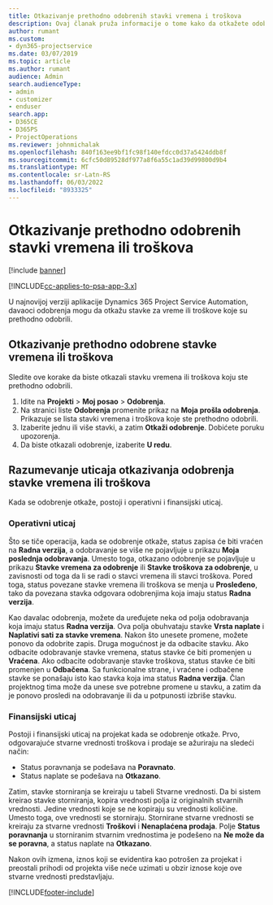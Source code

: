 ```yaml
---
title: Otkazivanje prethodno odobrenih stavki vremena i troškova
description: Ovaj članak pruža informacije o tome kako da otkažete odobreno vreme projekta i transakciju troškova.
author: rumant
ms.custom:
- dyn365-projectservice
ms.date: 03/07/2019
ms.topic: article
ms.author: rumant
audience: Admin
search.audienceType:
- admin
- customizer
- enduser
search.app:
- D365CE
- D365PS
- ProjectOperations
ms.reviewer: johnmichalak
ms.openlocfilehash: 840f163ee9bf1fc98f140efdcc0d37a5424ddb8f
ms.sourcegitcommit: 6cfc50d89528df977a8f6a55c1ad39d99800d9b4
ms.translationtype: MT
ms.contentlocale: sr-Latn-RS
ms.lasthandoff: 06/03/2022
ms.locfileid: "8933325"
---
```

# <a name="cancel-previously-approved-time-or-expense-entries"></a>Otkazivanje prethodno odobrenih stavki vremena ili troškova

[!include [banner](../includes/psa-now-project-operations.md)]

[!INCLUDE[cc-applies-to-psa-app-3.x](../includes/cc-applies-to-psa-app-3x.md)]

U najnovijoj verziji aplikacije Dynamics 365 Project Service Automation, davaoci odobrenja mogu da otkažu stavke za vreme ili troškove koje su prethodno odobrili.

## <a name="cancel-a-previously-approved-time-or-expense-entry"></a>Otkazivanje prethodno odobrene stavke vremena ili troškova

Sledite ove korake da biste otkazali stavku vremena ili troškova koju ste prethodno odobrili.

1. Idite na **Projekti** \> **Moj posao** \> **Odobrenja**.
2. Na stranici liste **Odobrenja** promenite prikaz na **Moja prošla odobrenja**. Prikazuje se lista stavki vremena i troškova koje ste prethodno odobrili.
3. Izaberite jednu ili više stavki, a zatim **Otkaži odobrenje**. Dobićete poruku upozorenja.
4. Da biste otkazali odobrenje, izaberite **U redu**.

## <a name="understand-the-impact-of-canceling-a-time-or-expense-entry-approval"></a>Razumevanje uticaja otkazivanja odobrenja stavke vremena ili troškova

Kada se odobrenje otkaže, postoji i operativni i finansijski uticaj.

### <a name="operational-impact"></a>Operativni uticaj

Što se tiče operacija, kada se odobrenje otkaže, status zapisa će biti vraćen na **Radna verzija**, a odobravanje se više ne pojavljuje u prikazu **Moja poslednja odobravanja**. Umesto toga, otkazano odobrenje se pojavljuje u prikazu **Stavke vremena za odobrenje** ili **Stavke troškova za odobrenje**, u zavisnosti od toga da li se radi o stavci vremena ili stavci troškova. Pored toga, status povezane stavke vremena ili troškova se menja u **Prosleđeno**, tako da povezana stavka odgovara odobrenjima koja imaju status **Radna verzija**.

Kao davalac odobrenja, možete da uređujete neka od polja odobravanja koja imaju status **Radna verzija**. Ova polja obuhvataju stavke **Vrsta naplate** i **Naplativi sati za stavke vremena**. Nakon što unesete promene, možete ponovo da odobrite zapis. Druga mogućnost je da odbacite stavku. Ako odbacite odobravanje stavke vremena, status stavke će biti promenjen u **Vraćena**. Ako odbacite odobravanje stavke troškova, status stavke će biti promenjen u **Odbačena**. Sa funkcionalne strane, i vraćene i odbačene stavke se ponašaju isto kao stavka koja ima status **Radna verzija**. Član projektnog tima može da unese sve potrebne promene u stavku, a zatim da je ponovo prosledi na odobravanje ili da u potpunosti izbriše stavku.

### <a name="financial-impact"></a>Finansijski uticaj

Postoji i finansijski uticaj na projekat kada se odobrenje otkaže. Prvo, odgovarajuće stvarne vrednosti troškova i prodaje se ažuriraju na sledeći način:

- Status poravnanja se podešava na **Poravnato**.
- Status naplate se podešava na **Otkazano**.

Zatim, stavke storniranja se kreiraju u tabeli Stvarne vrednosti. Da bi sistem kreirao stavke storniranja, kopira vrednosti polja iz originalnih stvarnih vrednosti. Jedine vrednosti koje se ne kopiraju su vrednosti količine. Umesto toga, ove vrednosti se storniraju. Stornirane stvarne vrednosti se kreiraju za stvarne vrednosti **Troškovi** i **Nenaplaćena prodaja**. Polje **Status poravnanja** u storniranim stvarnim vrednostima je podešeno na **Ne može da se poravna**, a status naplate na **Otkazano**.

Nakon ovih izmena, iznos koji se evidentira kao potrošen za projekat i preostali prihodi od projekta više neće uzimati u obzir iznose koje ove stvarne vrednosti predstavljaju.


[!INCLUDE[footer-include](../includes/footer-banner.md)]
